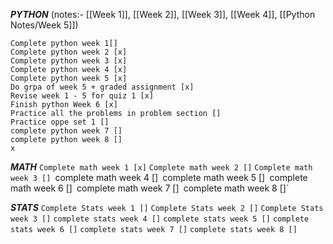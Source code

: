 ***PYTHON*** (notes:- [[Week 1]], [[Week 2]], [[Week 3]], [[Week 4]], [[Python Notes/Week 5]])

	Complete python week 1[]
	Complete python week 2 [x]
	Complete python week 3 [x]
	Complete python week 4 [x]
	Complete python week 5 [x]
	Do grpa of week 5 + graded assignment [x]
	Revise week 1 - 5 for quiz 1 [x]
	Finish python Week 6 [x]	
	Practice all the problems in problem section []
	Practice oppe set 1 []
	complete python week 7 []
	complete python week 8 []
	x


***MATH***
	`Complete math week 1 [x]`
	`Complete math week 2 []`
	`Complete math week 3 []
	`complete math week 4 []`
	`complete math week 5 []`
	`complete math week 6 []`
	`complete math week 7 []`
	`complete math week 8 []`
	



***STATS***
	`Complete Stats week 1 []`
	`Complete Stats week 2 []`
	`Complete Stats week 3 []`
	`complete stats week 4 []`
	`complete stats week 5 []`
	`complete stats week 6 []`
	`complete stats week 7 []`
	`complete stats week 8 []`
	


